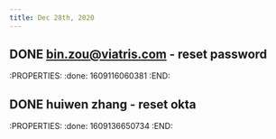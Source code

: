 ```yaml
---
title: Dec 28th, 2020
---
```


## DONE bin.zou@viatris.com - reset password
:PROPERTIES:
:done: 1609116060381
:END:
## DONE huiwen zhang - reset okta
:PROPERTIES:
:done: 1609136650734
:END:
##
